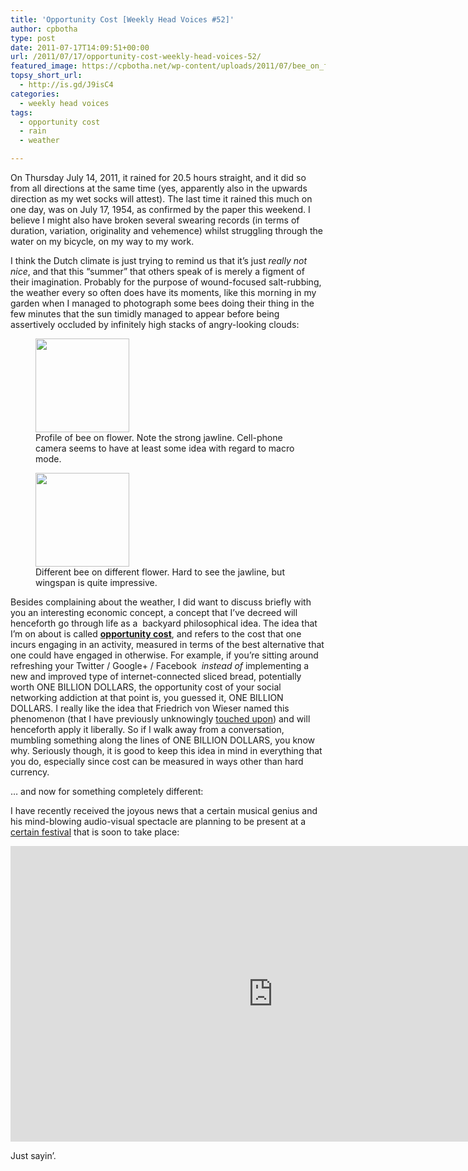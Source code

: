 ```yaml
---
title: 'Opportunity Cost [Weekly Head Voices #52]'
author: cpbotha
type: post
date: 2011-07-17T14:09:51+00:00
url: /2011/07/17/opportunity-cost-weekly-head-voices-52/
featured_image: https://cpbotha.net/wp-content/uploads/2011/07/bee_on_flower2-990x180.jpg
topsy_short_url:
  - http://is.gd/J9isC4
categories:
  - weekly head voices
tags:
  - opportunity cost
  - rain
  - weather

---
```

On Thursday July 14, 2011, it rained for 20.5 hours straight, and it did so from all directions at the same time (yes, apparently also in the upwards direction as my wet socks will attest). The last time it rained this much on one day, was on July 17, 1954, as confirmed by the paper this weekend. I believe I might also have broken several swearing records (in terms of duration, variation, originality and vehemence) whilst struggling through the water on my bicycle, on my way to my work.

I think the Dutch climate is just trying to remind us that it&#8217;s just _really not nice_, and that this &#8220;summer&#8221; that others speak of is merely a figment of their imagination. Probably for the purpose of wound-focused salt-rubbing, the weather every so often does have its moments, like this morning in my garden when I managed to photograph some bees doing their thing in the few minutes that the sun timidly managed to appear before being assertively occluded by infinitely high stacks of angry-looking clouds:

<div data-carousel-extra='{"blog_id":1,"permalink":"https:\/\/cpbotha.net\/2011\/07\/17\/opportunity-cost-weekly-head-voices-52\/"}' id='gallery-1' class='gallery galleryid-1448 gallery-columns-2 gallery-size-thumbnail'>
  <figure class='gallery-item'> 
  
  <div class='gallery-icon portrait'>
    <a href='https://cpbotha.net/wp-content/uploads/2011/07/bee_on_flower1.jpg' title="" data-rl_title="" class="rl-gallery-link" data-rl_caption="" data-rel="lightbox-gallery-1"><img width="150" height="150" src="https://cpbotha.net/wp-content/uploads/2011/07/bee_on_flower1-150x150.jpg" class="attachment-thumbnail size-thumbnail" alt="" aria-describedby="gallery-1-1449" data-attachment-id="1449" data-permalink="https://cpbotha.net/2011/07/17/opportunity-cost-weekly-head-voices-52/bee_on_flower1/" data-orig-file="https://cpbotha.net/wp-content/uploads/2011/07/bee_on_flower1.jpg" data-orig-size="1197,1371" data-comments-opened="1" data-image-meta="{&quot;aperture&quot;:&quot;0&quot;,&quot;credit&quot;:&quot;&quot;,&quot;camera&quot;:&quot;HTC Vision&quot;,&quot;caption&quot;:&quot;&quot;,&quot;created_timestamp&quot;:&quot;1310908442&quot;,&quot;copyright&quot;:&quot;&quot;,&quot;focal_length&quot;:&quot;3.53&quot;,&quot;iso&quot;:&quot;75&quot;,&quot;shutter_speed&quot;:&quot;0&quot;,&quot;title&quot;:&quot;&quot;}" data-image-title="bee_on_flower1" data-image-description="" data-medium-file="https://cpbotha.net/wp-content/uploads/2011/07/bee_on_flower1-261x300.jpg" data-large-file="https://cpbotha.net/wp-content/uploads/2011/07/bee_on_flower1-894x1024.jpg" /></a>
  </div><figcaption class='wp-caption-text gallery-caption' id='gallery-1-1449'> Profile of bee on flower. Note the strong jawline. Cell-phone camera seems to have at least some idea with regard to macro mode. </figcaption></figure><figure class='gallery-item'> 
  
  <div class='gallery-icon landscape'>
    <a href='https://cpbotha.net/wp-content/uploads/2011/07/bee_on_flower2.jpg' title="" data-rl_title="" class="rl-gallery-link" data-rl_caption="" data-rel="lightbox-gallery-1"><img width="150" height="150" src="https://cpbotha.net/wp-content/uploads/2011/07/bee_on_flower2-150x150.jpg" class="attachment-thumbnail size-thumbnail" alt="" aria-describedby="gallery-1-1450" data-attachment-id="1450" data-permalink="https://cpbotha.net/2011/07/17/opportunity-cost-weekly-head-voices-52/bee_on_flower2/" data-orig-file="https://cpbotha.net/wp-content/uploads/2011/07/bee_on_flower2.jpg" data-orig-size="1216,1128" data-comments-opened="1" data-image-meta="{&quot;aperture&quot;:&quot;0&quot;,&quot;credit&quot;:&quot;&quot;,&quot;camera&quot;:&quot;HTC Vision&quot;,&quot;caption&quot;:&quot;&quot;,&quot;created_timestamp&quot;:&quot;1310908538&quot;,&quot;copyright&quot;:&quot;&quot;,&quot;focal_length&quot;:&quot;3.53&quot;,&quot;iso&quot;:&quot;75&quot;,&quot;shutter_speed&quot;:&quot;0&quot;,&quot;title&quot;:&quot;&quot;}" data-image-title="bee_on_flower2" data-image-description="" data-medium-file="https://cpbotha.net/wp-content/uploads/2011/07/bee_on_flower2-300x278.jpg" data-large-file="https://cpbotha.net/wp-content/uploads/2011/07/bee_on_flower2-1024x949.jpg" /></a>
  </div><figcaption class='wp-caption-text gallery-caption' id='gallery-1-1450'> Different bee on different flower. Hard to see the jawline, but wingspan is quite impressive. </figcaption></figure>
</div>

Besides complaining about the weather, I did want to discuss briefly with you an interesting economic concept, a concept that I&#8217;ve decreed will henceforth go through life as a  backyard philosophical idea. The idea that I&#8217;m on about is called **[opportunity cost][1]**, and refers to the cost that one incurs engaging in an activity, measured in terms of the best alternative that one could have engaged in otherwise. For example, if you&#8217;re sitting around refreshing your Twitter / Google+ / Facebook  _instead of_ implementing a new and improved type of internet-connected sliced bread, potentially worth ONE BILLION DOLLARS, the opportunity cost of your social networking addiction at that point is, you guessed it, ONE BILLION DOLLARS. I really like the idea that Friedrich von Wieser named this phenomenon (that I have previously unknowingly [touched upon][2]) and will henceforth apply it liberally. So if I walk away from a conversation, mumbling something along the lines of ONE BILLION DOLLARS, you know why. Seriously though, it is good to keep this idea in mind in everything that you do, especially since cost can be measured in ways other than hard currency.

&#8230; and now for something completely different:

I have recently received the joyous news that a certain musical genius and his mind-blowing audio-visual spectacle are planning to be present at a [certain festival][3] that is soon to take place:

<div class="jetpack-video-wrapper">
  <span class="embed-youtube" style="text-align:center; display: block;"><iframe class='youtube-player' type='text/html' width='840' height='473' src='https://www.youtube.com/embed/WWai4UZ0OqI?version=3&#038;rel=1&#038;fs=1&#038;autohide=2&#038;showsearch=0&#038;showinfo=1&#038;iv_load_policy=1&#038;wmode=transparent' allowfullscreen='true' style='border:0;'></iframe></span>
</div>

Just sayin&#8217;.

 [1]: http://en.wikipedia.org/wiki/Opportunity_cost "wikipedia page on opportunity cost"
 [2]: /2011/05/22/just-one-thing-weekly-head-voices-49/ "just one thing blog post"
 [3]: http://www.last.fm/festival/1647011+A+Campingflight+to+Lowlands+Paradise+2011 "LL 2011"
